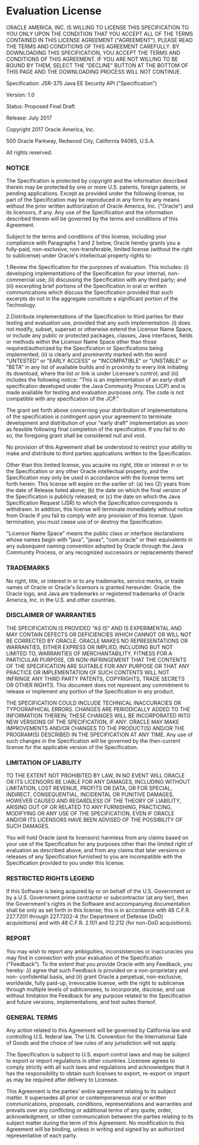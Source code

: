 ---
---

# Evaluation License

ORACLE AMERICA, INC. IS WILLING TO LICENSE THIS SPECIFICATION TO YOU ONLY UPON THE
CONDITION THAT YOU ACCEPT ALL OF THE TERMS CONTAINED IN THIS LICENSE AGREEMENT
("AGREEMENT"). PLEASE READ THE TERMS AND CONDITIONS OF THIS AGREEMENT CAREFULLY. BY
DOWNLOADING THIS SPECIFICATION, YOU ACCEPT THE TERMS AND CONDITIONS OF THIS AGREEMENT.
IF YOU ARE NOT WILLING TO BE BOUND BY THEM, SELECT THE "DECLINE" BUTTON AT THE BOTTOM OF
THIS PAGE AND THE DOWNLOADING PROCESS WILL NOT CONTINUE.


Specification: JSR-375 Java EE Security API ("Specification")

Version: 1.0

Status: Proposed Final Draft

Release: July 2017


Copyright 2017 Oracle America, Inc.

500 Oracle Parkway, Redwood City, California 94065, U.S.A.

All rights reserved.


### NOTICE
The Specification is protected by copyright and the information described therein may be protected by
one or more U.S. patents, foreign patents, or pending applications. Except as provided under the
following license, no part of the Specification may be reproduced in any form by any means without the
prior written authorization of Oracle America, Inc. ("Oracle") and its licensors, if any. Any use of the
Specification and the information described therein will be governed by the terms and conditions of this
Agreement.

Subject to the terms and conditions of this license, including your compliance with Paragraphs 1 and 2
below, Oracle hereby grants you a fully-paid, non-exclusive, non-transferable, limited license (without
the right to sublicense) under Oracle's intellectual property rights to:

1.Review the Specification for the purposes of evaluation. This includes: (i) developing implementations
of the Specification for your internal, non-commercial use; (ii) discussing the Specification with any third
party; and (iii) excerpting brief portions of the Specification in oral or written communications which
discuss the Specification provided that such excerpts do not in the aggregate constitute a significant
portion of the Technology.

2.Distribute implementations of the Specification to third parties for their testing and evaluation use,
provided that any such implementation:
(i) does not modify, subset, superset or otherwise extend the Licensor Name Space, or include any
public or protected packages, classes, Java interfaces, fields or methods within the Licensor Name Space
other than those required/authorized by the Specification or Specifications being implemented;
(ii) is clearly and prominently marked with the word "UNTESTED" or "EARLY ACCESS" or
"INCOMPATIBLE" or "UNSTABLE" or "BETA" in any list of available builds and in proximity to every link
initiating its download, where the list or link is under Licensee's control; and
(iii) includes the following notice:
"This is an implementation of an early-draft specification developed under the Java Community Process
(JCP) and is made available for testing and evaluation purposes only. The code is not compatible with
any specification of the JCP."

The grant set forth above concerning your distribution of implementations of the specification is
contingent upon your agreement to terminate development and distribution of your "early draft"
implementation as soon as feasible following final completion of the specification. If you fail to do so,
the foregoing grant shall be considered null and void.

No provision of this Agreement shall be understood to restrict your ability to make and distribute to
third parties applications written to the Specification.

Other than this limited license, you acquire no right, title or interest in or to the Specification or any
other Oracle intellectual property, and the Specification may only be used in accordance with the license
terms set forth herein. This license will expire on the earlier of: (a) two (2) years from the date of
Release listed above; (b) the date on which the final version of the Specification is publicly released; or
(c) the date on which the Java Specification Request (JSR) to which the Specification corresponds is
withdrawn. In addition, this license will terminate immediately without notice from Oracle if you fail to
comply with any provision of this license. Upon termination, you must cease use of or destroy the
Specification.

"Licensor Name Space" means the public class or interface declarations whose names begin with "java",
"javax", "com.oracle" or their equivalents in any subsequent naming convention adopted by Oracle
through the Java Community Process, or any recognized successors or replacements thereof

### TRADEMARKS
No right, title, or interest in or to any trademarks, service marks, or trade names of Oracle or Oracle's
licensors is granted hereunder. Oracle, the Oracle logo, and Java are trademarks or registered
trademarks of Oracle America, Inc. in the U.S. and other countries.

### DISCLAIMER OF WARRANTIES
THE SPECIFICATION IS PROVIDED "AS IS" AND IS EXPERIMENTAL AND MAY CONTAIN DEFECTS OR
DEFICIENCIES WHICH CANNOT OR WILL NOT BE CORRECTED BY ORACLE. ORACLE MAKES NO
REPRESENTATIONS OR WARRANTIES, EITHER EXPRESS OR IMPLIED, INCLUDING BUT NOT LIMITED TO,
WARRANTIES OF MERCHANTABILITY, FITNESS FOR A PARTICULAR PURPOSE, OR NON-INFRINGEMENT
THAT THE CONTENTS OF THE SPECIFICATION ARE SUITABLE FOR ANY PURPOSE OR THAT ANY PRACTICE
OR IMPLEMENTATION OF SUCH CONTENTS WILL NOT INFRINGE ANY THIRD PARTY PATENTS,
COPYRIGHTS, TRADE SECRETS OR OTHER RIGHTS. This document does not represent any commitment to
release or implement any portion of the Specification in any product.

THE SPECIFICATION COULD INCLUDE TECHNICAL INACCURACIES OR TYPOGRAPHICAL ERRORS. CHANGES
ARE PERIODICALLY ADDED TO THE INFORMATION THEREIN; THESE CHANGES WILL BE INCORPORATED
INTO NEW VERSIONS OF THE SPECIFICATION, IF ANY. ORACLE MAY MAKE IMPROVEMENTS AND/OR
CHANGES TO THE PRODUCT(S) AND/OR THE PROGRAM(S) DESCRIBED IN THE SPECIFICATION AT ANY
TIME. Any use of such changes in the Specification will be governed by the then-current license for the
applicable version of the Specification.

### LIMITATION OF LIABILITY
TO THE EXTENT NOT PROHIBITED BY LAW, IN NO EVENT WILL ORACLE OR ITS LICENSORS BE LIABLE FOR
ANY DAMAGES, INCLUDING WITHOUT LIMITATION, LOST REVENUE, PROFITS OR DATA, OR FOR SPECIAL,
INDIRECT, CONSEQUENTIAL, INCIDENTAL OR PUNITIVE DAMAGES, HOWEVER CAUSED AND REGARDLESS
OF THE THEORY OF LIABILITY, ARISING OUT OF OR RELATED TO ANY FURNISHING, PRACTICING,
MODIFYING OR ANY USE OF THE SPECIFICATION, EVEN IF ORACLE AND/OR ITS LICENSORS HAVE BEEN
ADVISED OF THE POSSIBILITY OF SUCH DAMAGES.

You will hold Oracle (and its licensors) harmless from any claims based on your use of the Specification
for any purposes other than the limited right of evaluation as described above, and from any claims that
later versions or releases of any Specification furnished to you are incompatible with the Specification
provided to you under this license.

### RESTRICTED RIGHTS LEGEND
If this Software is being acquired by or on behalf of the U.S. Government or by a U.S. Government prime
contractor or subcontractor (at any tier), then the Government's rights in the Software and
accompanying documentation shall be only as set forth in this license; this is in accordance with 48
C.F.R. 227.7201 through 227.7202-4 (for Department of Defense (DoD) acquisitions) and with 48 C.F.R.
2.101 and 12.212 (for non-DoD acquisitions).

### REPORT
You may wish to report any ambiguities, inconsistencies or inaccuracies you may find in connection with
your evaluation of the Specification ("Feedback"). To the extent that you provide Oracle with any
Feedback, you hereby: (i) agree that such Feedback is provided on a non-proprietary and non-
confidential basis, and (ii) grant Oracle a perpetual, non-exclusive, worldwide, fully paid-up, irrevocable
license, with the right to sublicense through multiple levels of sublicensees, to incorporate, disclose, and
use without limitation the Feedback for any purpose related to the Specification and future versions,
implementations, and test suites thereof.

### GENERAL TERMS
Any action related to this Agreement will be governed by California law and controlling U.S. federal law.
The U.N. Convention for the International Sale of Goods and the choice of law rules of any jurisdiction
will not apply.

The Specification is subject to U.S. export control laws and may be subject to export or import
regulations in other countries. Licensee agrees to comply strictly with all such laws and regulations and
acknowledges that it has the responsibility to obtain such licenses to export, re-export or import as may
be required after delivery to Licensee.

This Agreement is the parties' entire agreement relating to its subject matter. It supersedes all prior or
contemporaneous oral or written communications, proposals, conditions, representations and
warranties and prevails over any conflicting or additional terms of any quote, order, acknowledgment,
or other communication between the parties relating to its subject matter during the term of this
Agreement. No modification to this Agreement will be binding, unless in writing and signed by an
authorized representative of each party.
